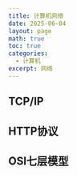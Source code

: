 ```yaml
---
title: 计算机网络
date: 2025-06-04
layout: page
math: true
toc: true
categories:
  - 计算机
excerpt: 网络
---
```


## TCP/IP
## HTTP协议
## OSI七层模型
